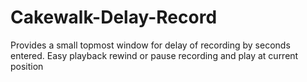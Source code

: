 # Cakewalk-Delay-Record
Provides a small topmost window for delay of recording by seconds entered. Easy playback rewind or pause recording and play at current position
